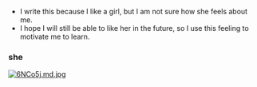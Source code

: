 * I write this because I like a girl, but I am not sure how she feels about me. 
* I hope I will still be able to like her in the future, so I use this feeling to motivate me to learn.

### she
[![6NCo5j.md.jpg](https://s3.ax1x.com/2021/03/11/6NCo5j.md.jpg)](https://imgtu.com/i/6NCo5j)
